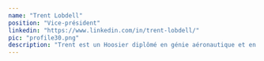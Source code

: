 ```yaml
---
name: "Trent Lobdell"
position: "Vice-président"
linkedin: "https://www.linkedin.com/in/trent-lobdell/"
pic: "profile30.png"
description: "Trent est un Hoosier diplômé en génie aéronautique et en urbanisme. Il a travaillé dans le Peace Corps à Samoa sur des projets de santé publique et de développement des petites entreprises. Il travaille actuellement dans la finance et l'analyse des données tout en soutenant United Resource Connection, une organisation à but non lucratif de Cincinnati qui centralise les données des programmes de services sociaux."
---
```

